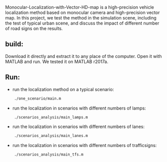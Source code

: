 Monocular-Localization-with-Vector-HD-map is a high-precision vehicle localization method based on monocular camera and high-precision vector map. In this project, we test the method in the simulation scene, including the test of typical urban scene, and discuss the impact of different number of road signs on the results.


## build:

Download it directly and extract it to any place of the computer. Open it with MATLAB and run. We tested it on MATLAB r2017a. 


## Run:

* run the localization method on a typical scenario:


```bash
    ./one_scenario/main.m
```

* run the localization in scenarios with different numbers of lamps:

```bash
    ./scenarios_analysis/main_lamps.m
```

* run the localization in scenarios with different numbers of lanes:

```bash
	./scenarios_analysis/main_lanes.m
```

* run the localization in scenarios with different numbers of trafficsigns:

```bash
	./scenarios_analysis/main_tfs.m
```



